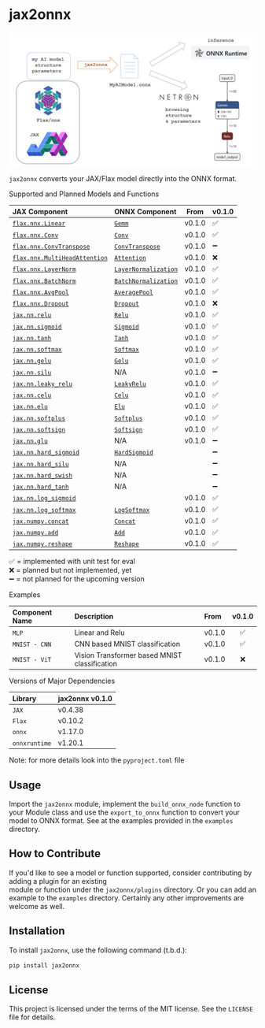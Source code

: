# jax2onnx


![img.png](img.png)

`jax2onnx` converts your JAX/Flax model directly into the ONNX format.  


Supported and Planned Models and Functions

| JAX Component                                                                                                                               | ONNX Component                                                                       | From   | v0.1.0 |
|:--------------------------------------------------------------------------------------------------------------------------------------------|:-------------------------------------------------------------------------------------|--------| ------ |
| [`flax.nnx.Linear`](https://flax.readthedocs.io/en/latest/api_reference/flax.nnx/nn/linear.html#flax.nnx.Linear)                            | [`Gemm`](https://onnx.ai/onnx/operators/onnx__Gemm.html)                             | v0.1.0 | ✅      |
| [`flax.nnx.Conv`](https://flax.readthedocs.io/en/latest/api_reference/flax.nnx/nn/conv.html#flax.nnx.Conv)                                  | [`Conv`](https://onnx.ai/onnx/operators/onnx__Conv.html)                             | v0.1.0 | ✅      |
| [`flax.nnx.ConvTranspose`](https://flax.readthedocs.io/en/latest/api_reference/flax.nnx/nn/conv.html#flax.nnx.ConvTranspose)                | [`ConvTranspose`](https://onnx.ai/onnx/operators/onnx__ConvTranspose.html)           | v0.1.0 | ➖      |
| [`flax.nnx.MultiHeadAttention`](https://flax.readthedocs.io/en/latest/api_reference/flax.nnx/nn/attention.html#flax.nnx.MultiHeadAttention) | [`Attention`](https://onnx.ai/onnx/operators/onnx__Attention.html)                   | v0.1.0 | ❌      |
| [`flax.nnx.LayerNorm`](https://flax.readthedocs.io/en/latest/api_reference/flax.nnx/nn/normalization.html#flax.nnx.LayerNorm)               | [`LayerNormalization`](https://onnx.ai/onnx/operators/onnx__LayerNormalization.html) | v0.1.0 | ✅      |
| [`flax.nnx.BatchNorm`](https://flax.readthedocs.io/en/latest/api_reference/flax.nnx/nn/normalization.html#flax.nnx.BatchNorm)               | [`BatchNormalization`](https://onnx.ai/onnx/operators/onnx__BatchNormalization.html) | v0.1.0 | ✅      |
| [`flax.nnx.AvgPool`](https://flax.readthedocs.io/en/latest/api_reference/flax.nnx/nn/pooling.html#flax.nnx.AvgPool)                         | [`AveragePool`](https://onnx.ai/onnx/operators/onnx__AveragePool.html)               | v0.1.0 | ✅      |
| [`flax.nnx.Dropout`](https://flax.readthedocs.io/en/latest/api_reference/flax.nnx/nn/dropout.html#flax.nnx.Dropout)                         | [`Dropout`](https://onnx.ai/onnx/operators/onnx__Dropout.html)                       | v0.1.0 | ❌      |
| [`jax.nn.relu`](https://jax.readthedocs.io/en/latest/jax.nn.html#jax.nn.relu)                                                               | [`Relu`](https://onnx.ai/onnx/operators/onnx__Relu.html)                             | v0.1.0 | ✅      |
| [`jax.nn.sigmoid`](https://jax.readthedocs.io/en/latest/jax.nn.html#jax.nn.sigmoid)                                                         | [`Sigmoid`](https://onnx.ai/onnx/operators/onnx__Sigmoid.html)                       | v0.1.0 | ✅      |
| [`jax.nn.tanh`](https://jax.readthedocs.io/en/latest/jax.nn.html#jax.nn.tanh)                                                               | [`Tanh`](https://onnx.ai/onnx/operators/onnx__Tanh.html)                             | v0.1.0 | ✅      |
| [`jax.nn.softmax`](https://jax.readthedocs.io/en/latest/jax.nn.html#jax.nn.softmax)                                                         | [`Softmax`](https://onnx.ai/onnx/operators/onnx__Softmax.html)                       | v0.1.0 | ✅      |
| [`jax.nn.gelu`](https://jax.readthedocs.io/en/latest/jax.nn.html#jax.nn.gelu)                                                               | [`Gelu`](https://onnx.ai/onnx/operators/onnx__Gelu.html)                             | v0.1.0 | ✅      |
| [`jax.nn.silu`](https://jax.readthedocs.io/en/latest/jax.nn.html#jax.nn.silu)                                                               | N/A                                                                                  | v0.1.0 | ➖     |
| [`jax.nn.leaky_relu`](https://jax.readthedocs.io/en/latest/jax.nn.html#jax.nn.leaky_relu)                                                   | [`LeakyRelu`](https://onnx.ai/onnx/operators/onnx__LeakyRelu.html)                   | v0.1.0 | ✅      |
| [`jax.nn.celu`](https://jax.readthedocs.io/en/latest/jax.nn.html#jax.nn.celu)                                                               | [`Celu`](https://onnx.ai/onnx/operators/onnx__Celu.html)                             | v0.1.0 | ✅      |
| [`jax.nn.elu`](https://jax.readthedocs.io/en/latest/jax.nn.html#jax.nn.elu)                                                                 | [`Elu`](https://onnx.ai/onnx/operators/onnx__Elu.html)                               | v0.1.0 | ✅      |
| [`jax.nn.softplus`](https://jax.readthedocs.io/en/latest/jax.nn.html#jax.nn.softplus)                                                       | [`Softplus`](https://onnx.ai/onnx/operators/onnx__Softplus.html)                     | v0.1.0 | ✅      |
| [`jax.nn.softsign`](https://jax.readthedocs.io/en/latest/jax.nn.html#jax.nn.softsign)                                                       | [`Softsign`](https://onnx.ai/onnx/operators/onnx__Softsign.html)                     | v0.1.0 | ✅      |
| [`jax.nn.glu`](https://jax.readthedocs.io/en/latest/jax.nn.html#jax.nn.glu)                                                                 | N/A                                                                                  | v0.1.0 | ➖      |
| [`jax.nn.hard_sigmoid`](https://jax.readthedocs.io/en/latest/jax.nn.html#jax.nn.hard_sigmoid)                                               | [`HardSigmoid`](https://onnx.ai/onnx/operators/onnx__HardSigmoid.html)               |        | ➖      |
| [`jax.nn.hard_silu`](https://jax.readthedocs.io/en/latest/jax.nn.html#jax.nn.hard_silu)                                                     | N/A                                                                                  |        | ➖      |
| [`jax.nn.hard_swish`](https://jax.readthedocs.io/en/latest/jax.nn.html#jax.nn.hard_swish)                                                   | N/A                                                                                  |        | ➖      |
| [`jax.nn.hard_tanh`](https://jax.readthedocs.io/en/latest/jax.nn.html#jax.nn.hard_tanh)                                                     | N/A                                                                                  |        | ➖      |
| [`jax.nn.log_sigmoid`](https://jax.readthedocs.io/en/latest/jax.nn.html#jax.nn.log_sigmoid)                                                 |                                                                                      | v0.1.0 | ✅      |
| [`jax.nn.log_softmax`](https://jax.readthedocs.io/en/latest/jax.nn.html#jax.nn.log_softmax)                                                 | [`LogSoftmax`](https://onnx.ai/onnx/operators/onnx__LogSoftmax.html)                 | v0.1.0 | ✅      |
| [`jax.numpy.concat`](https://jax.readthedocs.io/en/latest/_autosummary/jax.numpy.concat.html)                                               | [`Concat`](https://onnx.ai/onnx/operators/onnx__Concat.html)                         | v0.1.0 | ✅      |
| [`jax.numpy.add`](https://jax.readthedocs.io/en/latest/_autosummary/jax.numpy.add.html)                                                     | [`Add`](https://onnx.ai/onnx/operators/onnx__Add.html)                               | v0.1.0 | ✅      |
| [`jax.numpy.reshape`](https://jax.readthedocs.io/en/latest/_autosummary/jax.numpy.reshape.html)                                             | [`Reshape`](https://onnx.ai/onnx/operators/onnx__Reshape.html)                       | v0.1.0 | ✅      |


✅ = implemented with unit test for eval<br>
❌ = planned but not implemented, yet<br>
➖ = not planned for the upcoming version

Examples

| Component Name  | Description                                   | From   | v0.1.0 |
|:----------------|:----------------------------------------------|:-------|:------:|
| `MLP`           | Linear and Relu                               | v0.1.0 |    ✅ |
| `MNIST - CNN`   | CNN based MNIST classification                | v0.1.0 |     ✅   |
| `MNIST - ViT`   | Vision Transformer based MNIST classification | v0.1.0 |   ❌  |


Versions of Major Dependencies

| Library       | jax2onnx v0.1.0 | 
|:--------------|:----------------| 
| `JAX`         | v0.4.38         | 
| `Flax`        | v0.10.2         | 
| `onnx`        | v1.17.0         |  
| `onnxruntime` | v1.20.1         |  

Note: for more details look into the `pyproject.toml` file



## Usage
Import the `jax2onnx` module, implement the `build_onnx_node` function to your Module class and use the `export_to_onnx` 
function to convert your model to ONNX format. See at the examples provided in the `examples` directory.

 

## How to Contribute

If you'd like to see a model or function supported, consider contributing by adding a plugin for an existing   
module or function under the `jax2onnx/plugins` directory. Or you can add an example to the `examples` directory. 
Certainly any other improvements are welcome as well.

## Installation

To install `jax2onnx`, use the following command (t.b.d.):

```bash
pip install jax2onnx  
```


 

## License

This project is licensed under the terms of the MIT license. See the `LICENSE` file for details.

